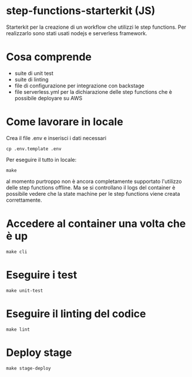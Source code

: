 # step-functions-starterkit (JS)

Starterkit per la creazione di un workflow che utilizzi le step functions. Per realizzarlo sono stati usati nodejs e serverless framework.

# Cosa comprende

* suite di unit test
* suite di linting
* file di configurazione per integrazione con backstage
* file serverless.yml per la dichiarazione delle step functions che è possibile deployare su AWS

# Come lavorare in locale

Crea il file .env e inserisci i dati necessari

```
cp .env.template .env
```

Per eseguire il tutto in locale:

```
make
```

al momento purtroppo non è ancora completamente supportato l'utilizzo delle step functions offline. Ma se si controllano il logs del container è possibile vedere che la state machine per le step functions viene creata correttamente.

# Accedere al container una volta che è up

```
make cli
```

# Eseguire i test

```
make unit-test
```

# Eseguire il linting del codice

```
make lint
```

# Deploy stage

```
make stage-deploy
```

